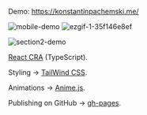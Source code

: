 Demo: https://konstantinpachemski.me/

![mobile-demo](https://github.com/konstantinpachemski/konstantinpachemski.github.io/assets/9078408/ff7ec33c-03a5-4a38-ae9a-cb16cec8ac1e) 
![ezgif-1-35f146e8ef](https://github.com/konstantinpachemski/konstantinpachemski.github.io/assets/9078408/a652d618-7470-4919-ae6d-05ea6e68a621)

![section2-demo](https://github.com/konstantinpachemski/konstantinpachemski.github.io/assets/9078408/19b07d83-6558-4d6f-a705-74e34b4ba2c0)

[React CRA](https://create-react-app.dev/) (TypeScript).

Styling -> [TailWind CSS](https://tailwindcss.com/).

Animations -> [Anime.js](https://animejs.com/).

Publishing on GitHub -> [gh-pages](https://www.npmjs.com/package/gh-pages).
